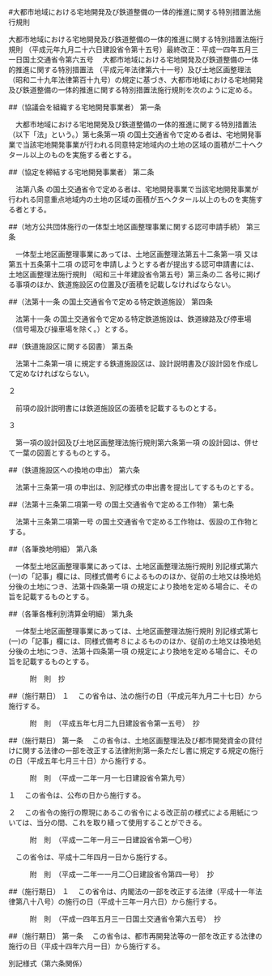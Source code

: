 #大都市地域における宅地開発及び鉄道整備の一体的推進に関する特別措置法施行規則



大都市地域における宅地開発及び鉄道整備の一体的推進に関する特別措置法施行規則
（平成元年九月二十六日建設省令第十五号）最終改正：平成一四年五月三一日国土交通省令第六五号
　大都市地域における宅地開発及び鉄道整備の一体的推進に関する特別措置法
（平成元年法律第六十一号）及び土地区画整理法
（昭和二十九年法律第百十九号）の規定に基づき、大都市地域における宅地開発及び鉄道整備の一体的推進に関する特別措置法施行規則を次のように定める。

##（協議会を組織する宅地開発事業者）
第一条

　大都市地域における宅地開発及び鉄道整備の一体的推進に関する特別措置法
（以下「法」という。）第七条第一項
の国土交通省令で定める者は、宅地開発事業で当該宅地開発事業が行われる同意特定地域内の土地の区域の面積が二十ヘクタール以上のものを実施する者とする。



##（協定を締結する宅地開発事業者）
第二条

　法第八条
の国土交通省令で定める者は、宅地開発事業で当該宅地開発事業が行われる同意重点地域内の土地の区域の面積が五ヘクタール以上のものを実施する者とする。



##（地方公共団体施行の一体型土地区画整理事業に関する認可申請手続）
第三条

　一体型土地区画整理事業にあっては、土地区画整理法第五十二条第一項
又は第五十五条第十二項
の認可を申請しようとする者が提出する認可申請書には、土地区画整理法施行規則
（昭和三十年建設省令第五号）第三条の二
各号に掲げる事項のほか、鉄道施設区の位置及び面積を記載しなければならない。



##（法第十一条
の国土交通省令で定める特定鉄道施設）
第四条

　法第十一条
の国土交通省令で定める特定鉄道施設は、鉄道線路及び停車場（信号場及び操車場を除く。）とする。



##（鉄道施設区に関する図書）
第五条

　法第十二条第一項
に規定する鉄道施設区は、設計説明書及び設計図を作成して定めなければならない。

２

　前項の設計説明書には鉄道施設区の面積を記載するものとする。

３

　第一項の設計図及び土地区画整理法施行規則第六条第一項
の設計図は、併せて一葉の図面とするものとする。



##（鉄道施設区への換地の申出）
第六条

　法第十三条第一項
の申出は、別記様式の申出書を提出してするものとする。



##（法第十三条第二項第一号
の国土交通省令で定める工作物）
第七条

　法第十三条第二項第一号
の国土交通省令で定める工作物は、仮設の工作物とする。



##（各筆換地明細）
第八条

　一体型土地区画整理事業にあっては、土地区画整理法施行規則
別記様式第六(一)の「記事」欄には、同様式備考６によるもののほか、従前の土地又は換地処分後の土地につき、法第十四条第一項
の規定により換地を定める場合に、その旨を記載するものとする。



##（各筆各権利別清算金明細）
第九条

　一体型土地区画整理事業にあっては、土地区画整理法施行規則
別記様式第七(一)の「記事」欄には、同様式備考８によるもののほか、従前の土地又は換地処分後の土地につき、法第十四条第一項
の規定により換地を定める場合に、その旨を記載するものとする。




　　　附　則　抄

##（施行期日）
１
　この省令は、法の施行の日（平成元年九月二十七日）から施行する。


　　　附　則　（平成五年七月二九日建設省令第一五号）　抄


##（施行期日）
第一条
　この省令は、土地区画整理法及び都市開発資金の貸付けに関する法律の一部を改正する法律附則第一条ただし書に規定する規定の施行の日（平成五年七月三十日）から施行する。


　　　附　則　（平成一二年一月一七日建設省令第九号）

１
　この省令は、公布の日から施行する。

２
　この省令の施行の際現にあるこの省令による改正前の様式による用紙については、当分の間、これを取り繕って使用することができる。


　　　附　則　（平成一二年一月三一日建設省令第一〇号）


　この省令は、平成十二年四月一日から施行する。


　　　附　則　（平成一二年一一月二〇日建設省令第四一号）　抄

##（施行期日）
１
　この省令は、内閣法の一部を改正する法律（平成十一年法律第八十八号）の施行の日（平成十三年一月六日）から施行する。


　　　附　則　（平成一四年五月三一日国土交通省令第六五号）　抄


##（施行期日）
第一条
　この省令は、都市再開発法等の一部を改正する法律の施行の日（平成十四年六月一日）から施行する。


別記様式（第六条関係）



